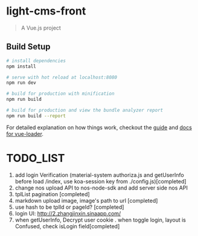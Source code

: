 # light-cms-front

> A Vue.js project

## Build Setup

``` bash
# install dependencies
npm install

# serve with hot reload at localhost:8080
npm run dev

# build for production with minification
npm run build

# build for production and view the bundle analyzer report
npm run build --report
```

For detailed explanation on how things work, checkout the [guide](http://vuejs-templates.github.io/webpack/) and [docs for vue-loader](http://vuejs.github.io/vue-loader).


# TODO_LIST
1. add login Verification (material-system authoriza.js and getUserInfo before load /index, use koa-session key from ./config.js)[completed]
2. change nos upload API to nos-node-sdk and add server side nos API
3. tplList pagination [completed]
4. markdown upload image, image's path to url [completed]
5. use hash to be tplId or pageId? [completed]
6. login UI: http://2.zhangjinxin.sinaapp.com/
7. when getUserInfo, Decrypt user cookie . when toggle login, layout is Confused, check isLogin field[completed]